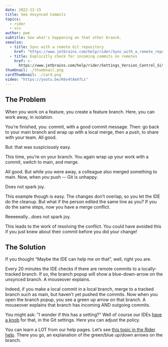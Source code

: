 ```yaml
---
date: 2022-12-15
title: See Unsynced Commits
topics:
  - rider
  - vcs
author: pwe
subtitle: See what's happening on that other branch.
seealso:
  - title: Sync with a remote Git repository
    href: "https://www.jetbrains.com/help/rider/Sync_with_a_remote_repository.html"
  - title: Explicitly check for incoming commits on remotes
    href: >-
      https://www.jetbrains.com/help/rider/Settings_Version_Control_Git.html#90206995
thumbnail: ./thumbnail.png
cardThumbnail: ./card.png
video: "https://youtu.be/K6v4tAmXfLs"
---
```


## The Problem

When you work on a feature, you create a feature branch.
Here, you can work away, in isolation.

You’re finished, you: commit, with a good commit message.
Then: go back to your main branch and wrap up with a local merge, then a push, to share with your team.
All good.

But: that was suspiciously easy.

This time, you’re on your branch.
You again wrap up your work with a commit, switch to main, and merge.

All good.
But while you were away, a colleague also merged something to main.
Now, when _you_ push -- Git is unhappy.

Does not spark joy.

This example though is easy.
The changes don’t overlap, so you let the IDE do the cleanup.
But what if the person edited the same line as you?
If you do the same steps, now you have a merge conflict.

Reeeeeally...does not spark joy.

This leads to the work of resolving the conflict.
You could have avoided this if you just knew about their commit before you did your change!

## The Solution

If you thought “Maybe the IDE can help me on that”, well, right you are.

Every 20 minutes the IDE checks if there are remote commits to a locally-tracked branch.
If so, the branch popup will show a blue-down-arrow on the unsynced branch.
A mouseover explains.

Indeed, if you make a local commit in a local branch, merge to a tracked branch such as main, but haven’t yet pushed the commits.
Now when you open the branch popup, you see a green up arrow on that branch.
A mouseover explains that branch has incoming AND outgoing commits.

You might ask: "I wonder if this has a setting?"
Well of course our IDEs [have a knob](https://www.jetbrains.com/help/rider/Settings_Version_Control_Git.html#90206995) for that, in the Git settings.
Here you can adjust the policy.

You can learn a LOT from our help pages. Let’s see [this topic in the Rider help](https://www.jetbrains.com/help/rider/Sync_with_a_remote_repository.html).
There you go, an explanation of the green/blue up/down arrows on the branch.
